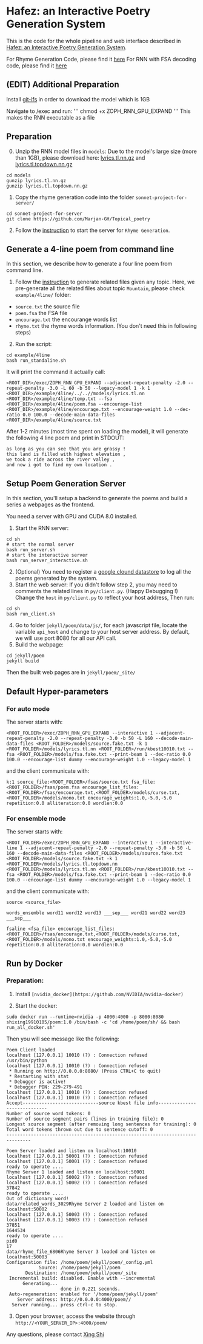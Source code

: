 # Hafez: an Interactive Poetry Generation System

This is the code for the whole pipeline and web interface described in [Hafez: an Interactive Poetry Generation System](http://xingshi.me/data/pdf/ACL2017demo.pdf).

For Rhyme Generation Code, please find it [here](https://github.com/Marjan-GH/Topical_poetry)
For RNN with FSA decoding code, please find it [here](https://github.com/isi-nlp/Zoph_RNN/blob/master/README_XING.md)

## (EDIT) Additional Preparation
Install [git-lfs](https://github.com/git-lfs/git-lfs/wiki/Installation) in order to download the model which is 1GB

Navigate to /exec and run:
'''
chmod +x ZOPH_RNN_GPU_EXPAND
'''
This makes the RNN executable as a file

## Preparation

0. Unzip the RNN model files in `models`:
Due to the model's large size (more than 1GB), please download here: [lyrics.tl.nn.gz](https://drive.google.com/open?id=0B9mEwe4MVv7XVk9OcUhzWGg2bUU) and [lyrics.tl.topdown.nn.gz](https://drive.google.com/open?id=0B9mEwe4MVv7XbTMyMlBZRDFWcTA)

```
cd models
gunzip lyrics.tl.nn.gz
gunzip lyrics.tl.topdown.nn.gz
```
1. Copy the rhyme generation code into the folder `sonnet-project-for-server/`

```
cd sonnet-project-for-server
git clone https://github.com/Marjan-GH/Topical_poetry
```

2. Follow the [instruction](https://github.com/Marjan-GH/Topical_poetry/blob/master/README.md) to start the server for `Rhyme Generation`.


## Generate a 4-line poem from command line

In this section, we describe how to generate a four line poem from command line.

1. Follow the [instruction](https://github.com/Marjan-GH/Topical_poetry/blob/master/README.md) to generate related files given any topic. Here, we pre-generate all the related files about topic `Mountain`, please check `example/4line/` folder:

* `source.txt` the source file 
* `poem.fsa` the FSA file
* `encourage.txt` the encourange words list
* `rhyme.txt` the rhyme words information. (You don't need this in following steps)

2. Run the script:

```
cd example/4line
bash run_standaline.sh
```
It will print the command it actually call:

```
<ROOT_DIR>/exec/ZOPH_RNN_GPU_EXPAND --adjacent-repeat-penalty -2.0 --repeat-penalty -3.0 -L 60 -b 50 --legacy-model 1 -k 1 <ROOT_DIR>/example/4line/../..//models/lyrics.tl.nn <ROOT_DIR>/example/4line/temp.txt --fsa <ROOT_DIR>/example/4line/poem.fsa --encourage-list <ROOT_DIR>/example/4line/encourage.txt --encourage-weight 1.0 --dec-ratio 0.0 100.0 --decode-main-data-files <ROOT_DIR>/example/4line/source.txt
```

After 1-2 minutes (most time spent on loading the model), it will generate the following 4 line poem and print in STDOUT:

```
as long as you can see that you are grassy !
this land is filled with highest elevation ,
we took a ride across the river valley ,
and now i got to find my own location .
```

## Setup Poem Generation Server

In this section, you'll setup a backend to generate the poems and build a series a webpages as the frontend. 

You need a server with GPU and CUDA 8.0 installed.

1. Start the RNN server:
```
cd sh
# start the normal server
bash run_server.sh
# start the interactive server
bash run_server_interactive.sh
```
2. (Optional) You need to register a [google clound datastore](https://cloud.google.com/datastore/) to log all the poems generated by the system.
3. Start the web server:
If you didn't follow step 2, you may need to comments the related lines in `py/client.py`. (Happy Debugging !)
Change the `host` in `py/client.py` to reflect your host address, Then run: 
```
cd sh
bash run_client.sh
```
4. Go to folder `jekyll/poem/data/js/`, for each javascript file, locate the variable `api_host` and change to your host server address. By default, we will use port 8080 for all our API call.
5. Build the webpage:
```
cd jekyll/poem
jekyll build
```
Then the built web pages are in `jekyll/poem/_site/`

## Default Hyper-parameters

### For auto mode
The server starts with: 
```
<ROOT_FOLDER>/exec/ZOPH_RNN_GPU_EXPAND --interactive 1 --adjacent-repeat-penalty -2.0 --repeat-penalty -3.0 -b 50 -L 160 --decode-main-data-files <ROOT_FOLDER>/models/source.fake.txt -k 1 <ROOT_FOLDER>/models/lyrics.tl.nn <ROOT_FOLDER>/run/kbest10010.txt --fsa <ROOT_FOLDER>/models/fsa.fake.txt --print-beam 1 --dec-ratio 0.0 100.0 --encourage-list dummy --encourage-weight 1.0 --legacy-model 1
```
and the client communicate with:
```
k:1 source_file:<ROOT_FOLDER>/fsas/source.txt fsa_file:<ROOT_FOLDER>/fsas/poem.fsa encourage_list_files:<ROOT_FOLDER>/fsas/encourage.txt,<ROOT_FOLDER>/models/curse.txt,<ROOT_FOLDER>/models/mono.txt encourage_weights:1.0,-5.0,-5.0 repetition:0.0 alliteration:0.0 wordlen:0.0
```

### For ensemble mode
The server starts with:
```
<ROOT_FOLDER>/exec/ZOPH_RNN_GPU_EXPAND --interactive 1 --interactive-line 1 --adjacent-repeat-penalty -2.0 --repeat-penalty -3.0 -b 50 -L 160 --decode-main-data-files <ROOT_FOLDER>/models/source.fake.txt <ROOT_FOLDER>/models/source.fake.txt -k 1 <ROOT_FOLDER>/models/lyrics.tl.topdown.nn <ROOT_FOLDER>/models/lyrics.tl.nn <ROOT_FOLDER>/run/kbest10010.txt --fsa <ROOT_FOLDER>/models/fsa.fake.txt --print-beam 1 --dec-ratio 0.0 100.0 --encourage-list dummy --encourage-weight 1.0 --legacy-model 1
```
and the client communicate with:

```
source <source_file>
```
```
words_ensemble word11 word12 word13 ___sep___ word21 word22 word23 ___sep___
```
```
fsaline <fsa_file> encourage_list_files:<ROOT_FOLDER>/fsas/encourage.txt,<ROOT_FOLDER>/models/curse.txt,<ROOT_FOLDER>/models/mono.txt encourage_weights:1.0,-5.0,-5.0 repetition:0.0 alliteration:0.0 wordlen:0.0
```

## Run by Docker

### Preparation:

1. Install `[nvidia_docker](https://github.com/NVIDIA/nvidia-docker)` 

2. Start the docker:

```
sudo docker run --runtime=nvidia -p 4000:4000 -p 8080:8080 shixing19910105/poem:1.0 /bin/bash -c 'cd /home/poem/sh/ && bash run_all_docker.sh'
```

Then you will see message like the following: 

```
Poem Client loaded
localhost [127.0.0.1] 10010 (?) : Connection refused
/usr/bin/python
localhost [127.0.0.1] 10010 (?) : Connection refused
 * Running on http://0.0.0.0:8080/ (Press CTRL+C to quit)
 * Restarting with stat
 * Debugger is active!
 * Debugger PIN: 229-279-491
localhost [127.0.0.1] 10010 (?) : Connection refused
localhost [127.0.0.1] 10010 (?) : Connection refused
Accept----------------------------source kbest file info-----------------------------
Number of source word tokens: 0
Number of source segment pairs (lines in training file): 0
Longest source segment (after removing long sentences for training): 0
Total word tokens thrown out due to sentence cutoff: 0
-------------------------------------------------------------------------------

Poem Server loaded and listen on localhost:10010
localhost [127.0.0.1] 50001 (?) : Connection refused
localhost [127.0.0.1] 50001 (?) : Connection refused
ready to operate ....
Rhyme Server 1 loaded and listen on localhost:50001
localhost [127.0.0.1] 50002 (?) : Connection refused
localhost [127.0.0.1] 50002 (?) : Connection refused
37842
ready to operate ....
Out of dictionary word!
data/related_words_3029Rhyme Server 2 loaded and listen on localhost:50002
localhost [127.0.0.1] 50003 (?) : Connection refused
localhost [127.0.0.1] 50003 (?) : Connection refused
37851
1644534
ready to operate ....
pid0
17
data/rhyme_file_6806Rhyme Server 3 loaded and listen on localhost:50003
Configuration file: /home/poem/jekyll/poem/_config.yml
            Source: /home/poem/jekyll/poem
       Destination: /home/poem/jekyll/poem/_site
 Incremental build: disabled. Enable with --incremental
      Generating...
                    done in 0.221 seconds.
 Auto-regeneration: enabled for '/home/poem/jekyll/poem'
    Server address: http://0.0.0.0:4000/poem//
  Server running... press ctrl-c to stop.
```

3. Open your browser, access the website through `http://<YOUR_SERVER_IP>:4000/poem/`


Any questions, please contact [Xing Shi](mailto:shixing19910105@gmail.com)
